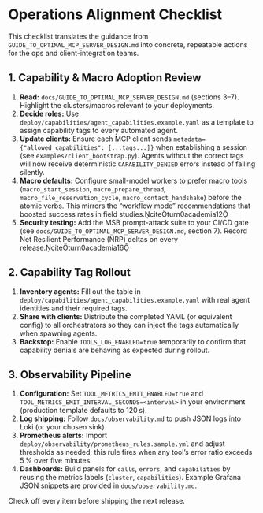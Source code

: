 # Operations Alignment Checklist

This checklist translates the guidance from `GUIDE_TO_OPTIMAL_MCP_SERVER_DESIGN.md`
into concrete, repeatable actions for the ops and client-integration teams.

## 1. Capability & Macro Adoption Review

1. **Read:** `docs/GUIDE_TO_OPTIMAL_MCP_SERVER_DESIGN.md` (sections 3–7). Highlight
   the clusters/macros relevant to your deployments.
2. **Decide roles:** Use `deploy/capabilities/agent_capabilities.example.yaml`
   as a template to assign capability tags to every automated agent.
3. **Update clients:** Ensure each MCP client sends
   `metadata={"allowed_capabilities": [...tags...]}` when establishing a
   session (see `examples/client_bootstrap.py`). Agents without the correct tags
   will now receive deterministic `CAPABILITY_DENIED` errors instead of failing
   silently.
4. **Macro defaults:** Configure small-model workers to prefer macro tools
   (`macro_start_session`, `macro_prepare_thread`, `macro_file_reservation_cycle`,
   `macro_contact_handshake`) before the atomic verbs. This mirrors the
   “workflow mode” recommendations that boosted success rates in field studies.citeturn0academia12
5. **Security testing:** Add the MSB prompt-attack suite to your CI/CD gate (see
   `docs/GUIDE_TO_OPTIMAL_MCP_SERVER_DESIGN.md`, section 7). Record Net Resilient
   Performance (NRP) deltas on every release.citeturn0academia16

## 2. Capability Tag Rollout

1. **Inventory agents:** Fill out the table in `deploy/capabilities/agent_capabilities.example.yaml`
   with real agent identities and their required tags.
2. **Share with clients:** Distribute the completed YAML (or equivalent config)
   to all orchestrators so they can inject the tags automatically when spawning agents.
3. **Backstop:** Enable `TOOLS_LOG_ENABLED=true` temporarily to confirm that
   capability denials are behaving as expected during rollout.

## 3. Observability Pipeline

1. **Configuration:** Set `TOOL_METRICS_EMIT_ENABLED=true` and
   `TOOL_METRICS_EMIT_INTERVAL_SECONDS=<interval>` in your environment (production
   template defaults to 120 s).
2. **Log shipping:** Follow `docs/observability.md` to push JSON logs into Loki
   (or your chosen sink).
3. **Prometheus alerts:** Import `deploy/observability/prometheus_rules.sample.yml`
   and adjust thresholds as needed; this rule fires when any tool’s error ratio
   exceeds 5 % over five minutes.
4. **Dashboards:** Build panels for `calls`, `errors`, and `capabilities` by
   reusing the metrics labels (`cluster`, `capabilities`). Example Grafana JSON
   snippets are provided in `docs/observability.md`.

Check off every item before shipping the next release.

